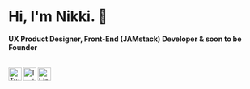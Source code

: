 <!--  
     *************************************
      Icons from: https://simpleicons.org
      Emojis from: https://emojipedia.org
     *************************************
-->

# Hi, I'm Nikki. 👋
**UX Product Designer, Front-End (JAMstack) Developer & soon to be Founder**
            
<br />

<div>
  <div>
    <a href="https://www.twitter.com/nikkipantony" target="_blank">
          <img align="left" alt="Twitter Logo" title="Twitter" width="26px" src="https://unpkg.com/simple-icons@v3/icons/twitter.svg" />
    </a>
  </div>
  <div>
    <a href="https://www.instagram.com/nikkipantony" target="_blank">
          <img align="left" alt="Instagram Logo" title="Instagram" width="26px" src="https://unpkg.com/simple-icons@v3/icons/instagram.svg" />
    </a>
  </div>
  <div>
    <a href="https://www.linkedin.com/in/nikkipantony" target="_blank">
          <img align="left" alt="LinkedIn Logo" title="LinkedIn" width="26px" src="https://unpkg.com/simple-icons@v3/icons/linkedin.svg" />
    </a>
  </div>
</div>
